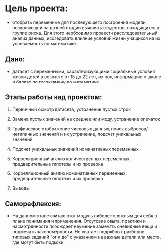 # **Цель проекта:**  

*  отобрать переменные для последующего построения модели, позволяющей на ранней стадии выявлять студентов, находящихся в группе риска. Для этого необходимо провести расследовательный анализ данных, исследовать влияние условий жизни учащихся на их успеваемость по математике.  

## **Дано:**

* датасет с переменными, характеризующими социальные условия жизни детей в возрасте от 15 до 22 лет, их пол, информацию о школе и баллах по госэкзамену по математике.

## **Этапы работы над проектом:**

1. Первичный осмотр датасета, устранение пустых строк  

2. Замена пустых значений на среднее или моду, устранение опечаток  

3. Графическое отображение числовых данных, поиск выбросов/нетипичных значений и их устранение, подсчет уникальных значений  

4. Подсчет уникальных значений номинативных переменных  

5. Корреляционный анализ количественных переменных, предварительные гипотезы и их проверка   

6. Корреляционный анализ номинативных переменных, предварительные гипотезы и их проверка  

7. Выводы

## **Саморефлексия:**

* На данном этапе считаю этот модуль ниболее сложным для себя в плане понимания и применения. Отсутсвие опыта, практики и насмотренности порождает неумение замечать очевидные вещи и подмечать закономерности. Не хватает подробных разборов типовых заданий "от и до" с указанием на важные детали или места, где могут быть подвохи.